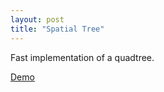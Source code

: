 ```yaml
---
layout: post
title: "Spatial Tree"
---
```


Fast implementation of a quadtree.

[Demo](/wasm/draw.html)
